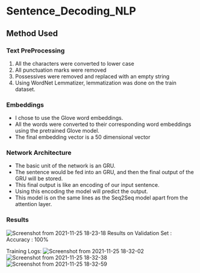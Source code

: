 # Sentence_Decoding_NLP

## Method Used

### Text PreProcessing
1. All the characters were converted to lower case
2. All punctuation marks were removed
3. Possessives were removed and replaced with an empty string
4. Using WordNet Lemmatizer, lemmatization was done on the train dataset.


### Embeddings
* I chose to use the Glove word embeddings.
* All the words were converted to their corresponding word embeddings using the pretrained Glove model. 
* The final embedding vector is a 50 dimensional vector

### Network Architecture
* The basic unit of the network is an GRU.
* The sentence would be fed into an GRU, and then the final output of the GRU will be stored.
* This final output is like an encoding of our input sentence.
* Using this encoding the model will predict the output.
* This model is on the same lines as the Seq2Seq model apart from the attention layer.

### Results

![Screenshot from 2021-11-25 18-23-18](https://user-images.githubusercontent.com/57453637/143446292-9b86df2b-f213-407e-9e0e-b7730a0a0957.png)
Results on Validation Set : Accuracy : 100%

Training Logs: 
![Screenshot from 2021-11-25 18-32-02](https://user-images.githubusercontent.com/57453637/143446595-08063f19-35f6-4abc-a987-5e31c0e96e7b.png)
![Screenshot from 2021-11-25 18-32-38](https://user-images.githubusercontent.com/57453637/143446605-0a2832dc-e6bd-466d-b479-b8b26cd94c8d.png)
![Screenshot from 2021-11-25 18-32-59](https://user-images.githubusercontent.com/57453637/143446615-fae60f59-f2bc-4ede-957a-d3c23bca1d2e.png)
